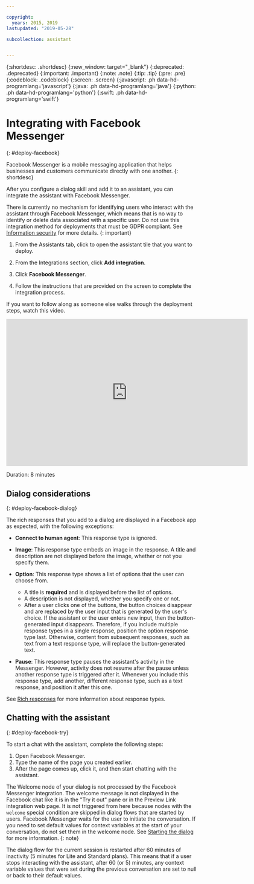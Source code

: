 ```yaml
---

copyright:
  years: 2015, 2019
lastupdated: "2019-05-28"

subcollection: assistant


---
```


{:shortdesc: .shortdesc}
{:new_window: target="_blank"}
{:deprecated: .deprecated}
{:important: .important}
{:note: .note}
{:tip: .tip}
{:pre: .pre}
{:codeblock: .codeblock}
{:screen: .screen}
{:javascript: .ph data-hd-programlang='javascript'}
{:java: .ph data-hd-programlang='java'}
{:python: .ph data-hd-programlang='python'}
{:swift: .ph data-hd-programlang='swift'}

# Integrating with Facebook Messenger
{: #deploy-facebook}

Facebook Messenger is a mobile messaging application that helps businesses and customers communicate directly with one another.
{: shortdesc}

After you configure a dialog skill and add it to an assistant, you can integrate the assistant with Facebook Messenger.

There is currently no mechanism for identifying users who interact with the assistant through Facebook Messenger, which means that is no way to identify or delete data associated with a specific user. Do not use this integration method for deployments that must be GDPR compliant. See [Information security](/docs/services/assistant?topic=assistant-information-security) for more details.
{: important}

1.  From the Assistants tab, click to open the assistant tile that you want to deploy.

1.  From the Integrations section, click **Add integration**.

1.  Click **Facebook Messenger**.

1.  Follow the instructions that are provided on the screen to complete the integration process.

If you want to follow along as someone else walks through the deployment steps, watch this video.

<iframe class="embed-responsive-item" id="youtubeplayer" title="Walkthrough of the Facebook deployment steps" type="text/html" width="640" height="390" src="https://www.youtube.com/embed/8o-FFU5sYNM?rel=0" frameborder="0" webkitallowfullscreen mozallowfullscreen allowfullscreen> </iframe>

Duration: 8 minutes

## Dialog considerations
{: #deploy-facebook-dialog}

The rich responses that you add to a dialog are displayed in a Facebook app as expected, with the following exceptions:

- **Connect to human agent**: This response type is ignored.

- **Image**: This response type embeds an image in the response. A title and description are not displayed before the image, whether or not you specify them.

- **Option**: This response type shows a list of options that the user can choose from.

  - A title is **required** and is displayed before the list of options.
  - A description is not displayed, whether you specify one or not.
  - After a user clicks one of the buttons, the button choices disappear and are replaced by the user input that is generated by the user's choice. If the assistant or the user enters new input, then the button-generated input disappears. Therefore, if you include multiple response types in a single response, position the option response type last. Otherwise, content from subsequent responses, such as text from a text response type, will replace the button-generated text.

- **Pause**: This response type pauses the assistant's activity in the Messenger. However, activity does not resume after the pause unless another response type is triggered after it. Whenever you include this response type, add another, different response type, such as a text response, and position it after this one.

See [Rich responses](/docs/services/assistant?topic=assistant-dialog-overview#dialog-overview-multimedia) for more information about response types.

## Chatting with the assistant
{: #deploy-facebook-try}

To start a chat with the assistant, complete the following steps:

1.  Open Facebook Messenger.
1.  Type the name of the page you created earlier.
1.  After the page comes up, click it, and then start chatting with the assistant.

The Welcome node of your dialog is not processed by the Facebook Messenger integration. The welcome message is not displayed in the Facebook chat like it is in the "Try it out" pane or in the Preview Link integration web page. It is not triggered from here because nodes with the `welcome` special condition are skipped in dialog flows that are started by users. Facebook Messenger waits for the user to initiate the conversation. If you need to set default values for context variables at the start of your conversation, do not set them in the welcome node. See [Starting the dialog](/docs/services/assistant?topic=assistant-dialog-start) for more information.
{: note}

The dialog flow for the current session is restarted after 60 minutes of inactivity (5 minutes for Lite and Standard plans). This means that if a user stops interacting with the assistant, after 60 (or 5) minutes, any context variable values that were set during the previous conversation are set to null or back to their default values.